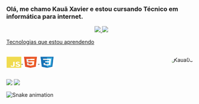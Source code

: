 ### Olá, me chamo Kauã Xavier e estou cursando Técnico em informática para internet.


<div align="center">
  <a href="https://github.com/Kaua032">
  <img height="160em" src="https://github-readme-stats.vercel.app/api?username=Kaua032&show_icons=true&theme=dark&include_all_commits=true&count_private=true"/>
  <img height="160em" src="https://github-readme-stats.vercel.app/api/top-langs/?username=Kaua032&layout=compact&langs_count=7&theme=dark"/>
</div>
  <p> Tecnologias que estou aprendendo</p>
  <div style="display: inline_block"><br>
  <img align="center" alt="Rafa-Js" height="30" width="40" src="https://raw.githubusercontent.com/devicons/devicon/master/icons/javascript/javascript-plain.svg">
  <img align="center" alt="Rafa-HTML" height="30" width="40" src="https://raw.githubusercontent.com/devicons/devicon/master/icons/html5/html5-original.svg">
  <img align="center" alt="Rafa-CSS" height="30" width="40" src="https://raw.githubusercontent.com/devicons/devicon/master/icons/css3/css3-original.svg">
    <img align="right" alt="Kaua032" height="150" style="border-radius:50px;" src="https://picasion.com/download/f63867779158e376bf4189180e29951d/">
</div>
  
  ##
  
  <div>
  <a href="https://www.instagram.com/kaua032_/" target="_blank"><img src="https://img.shields.io/badge/-Instagram-%23E4405F?style=for-the-badge&logo=instagram&logoColor=white" target="_blank"></a>
  <a href="https://www.linkedin.com/in/kauã-de-araújo-xavier-422b40227/" target="_blank"><img src="https://img.shields.io/badge/-LinkedIn-%230077B5?style=for-the-badge&logo=linkedin&logoColor=white" target="_blank"></a> 
    
 ![Snake animation](https://github.com/Kaua032/Kaua032/blob/output/github-contribution-grid-snake.svg)
 
</div>

  

